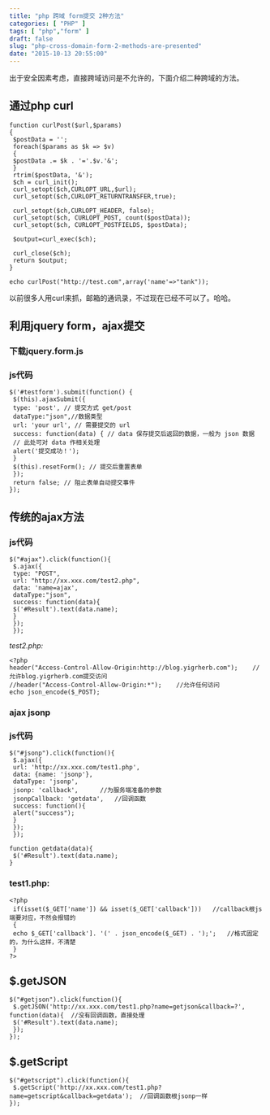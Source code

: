 ```yaml
---
title: "php 跨域 form提交 2种方法"
categories: [ "PHP" ]
tags: [ "php","form" ]
draft: false
slug: "php-cross-domain-form-2-methods-are-presented"
date: "2015-10-13 20:55:00"
---
```


出于安全因素考虑，直接跨域访问是不允许的，下面介绍二种跨域的方法。

## 通过php curl

    function curlPost($url,$params)
    {
     $postData = '';
     foreach($params as $k => $v)
     {
     $postData .= $k . '='.$v.'&';
     }
     rtrim($postData, '&');
     $ch = curl_init();
     curl_setopt($ch,CURLOPT_URL,$url);
     curl_setopt($ch,CURLOPT_RETURNTRANSFER,true);
    
     curl_setopt($ch,CURLOPT_HEADER, false);
     curl_setopt($ch, CURLOPT_POST, count($postData));
     curl_setopt($ch, CURLOPT_POSTFIELDS, $postData); 
    


<!--more-->


     $output=curl_exec($ch);
    
     curl_close($ch);
     return $output;
    }
    
    echo curlPost("http://test.com",array('name'=>"tank"));

以前很多人用curl来抓，邮箱的通讯录，不过现在已经不可以了。哈哈。
## 利用jquery form，ajax提交

### 下载jquery.form.js

### js代码

    $('#testform').submit(function() {
     $(this).ajaxSubmit({
     type: 'post', // 提交方式 get/post
     dataType:"json",//数据类型
     url: 'your url', // 需要提交的 url
     success: function(data) { // data 保存提交后返回的数据，一般为 json 数据
     // 此处可对 data 作相关处理
     alert('提交成功！');
     }
     $(this).resetForm(); // 提交后重置表单
     });
     return false; // 阻止表单自动提交事件
    });

## 传统的ajax方法

### js代码

    $("#ajax").click(function(){
     $.ajax({
     type: "POST",
     url: "http://xx.xxx.com/test2.php",
     data: 'name=ajax',
     dataType:"json",
     success: function(data){
     $('#Result').text(data.name);
     }
     });
     });

*test2.php:*

    <?php  
    header("Access-Control-Allow-Origin:http://blog.yigrherb.com");    //允许blog.yigrherb.com提交访问  
    //header("Access-Control-Allow-Origin:*");    //允许任何访问  
    echo json_encode($_POST);  

### ajax jsonp

### js代码

    $("#jsonp").click(function(){  
     $.ajax({  
     url: 'http://xx.xxx.com/test1.php',  
     data: {name: 'jsonp'},  
     dataType: 'jsonp',  
     jsonp: 'callback',      //为服务端准备的参数  
     jsonpCallback: 'getdata',   //回调函数  
     success: function(){  
     alert("success");  
     }  
     });  
     });  
      
    function getdata(data){  
     $('#Result').text(data.name);  
    }  

### test1.php:

    <?php  
     if(isset($_GET['name']) && isset($_GET['callback']))   //callback根js端要对应，不然会报错的  
     {  
     echo $_GET['callback']. '(' . json_encode($_GET) . ');';   //格式固定的，为什么这样，不清楚  
     }  
    ?>  

## $.getJSON

    $("#getjson").click(function(){  
     $.getJSON('http://xx.xxx.com/test1.php?name=getjson&callback=?', function(data){  //没有回调函数，直接处理  
     $('#Result').text(data.name);  
     });  
    });  

## $.getScript

    $("#getscript").click(function(){  
     $.getScript('http://xx.xxx.com/test1.php?name=getscript&callback=getdata');  //回调函数根jsonp一样  
    }); 
